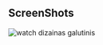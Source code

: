 ## ScreenShots

![watch dizainas galutinis](https://github.com/EnrikasVai/WATCHAPP/assets/135996448/f20a198e-364c-4f4f-a52c-07062f14fa90)
